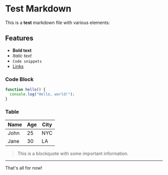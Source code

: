 # Test Markdown

This is a **test** markdown file with various elements:

## Features

- **Bold text**
- *Italic text*
- `Code snippets`
- [Links](https://example.com)

### Code Block

```javascript
function hello() {
  console.log("Hello, world!");
}
```

### Table

| Name | Age | City |
|------|-----|------|
| John | 25  | NYC  |
| Jane | 30  | LA   |

> This is a blockquote with some important information.

---

That's all for now!
